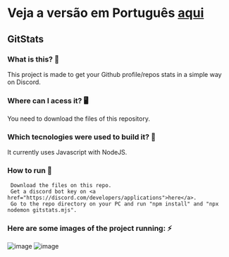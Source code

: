 # Veja a versão em Português <a href="README-ptbr.md">aqui</a>

## GitStats

### What is this? 🤔 
This project is made to get your Github profile/repos stats in a simple way on Discord. 

### Where can I acess it? 🖥
You need to download the files of this repository.

### Which tecnologies were used to build it? 🚀 
It currently uses Javascript with NodeJS.

### How to run 🏃

     Download the files on this repo.
     Get a discord bot key on <a href="https://discord.com/developers/applications">here</a>.
     Go to the repo directory on your PC and run "npm install" and "npx nodemon gitstats.mjs".

### Here are some images of the project running: ⚡️

![image](https://github.com/RuanEmanuell/challenge_coorlab/assets/113607857/149a1423-ca20-4233-bcf0-6de95d6bfde0)
![image](https://github.com/RuanEmanuell/challenge_coorlab/assets/113607857/ac66d150-83d9-46d3-903f-3272545fb28a)




